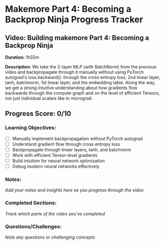 # Makemore Part 4: Becoming a Backprop Ninja Progress Tracker

## Video: Building makemore Part 4: Becoming a Backprop Ninja
**Duration:** 1h55m

**Description:** We take the 2-layer MLP (with BatchNorm) from the previous video and backpropagate through it manually without using PyTorch autograd's loss.backward(): through the cross entropy loss, 2nd linear layer, tanh, batchnorm, 1st linear layer, and the embedding table. Along the way, we get a strong intuitive understanding about how gradients flow backwards through the compute graph and on the level of efficient Tensors, not just individual scalars like in micrograd.

## Progress Score: 0/10

### Learning Objectives:
- [ ] Manually implement backpropagation without PyTorch autograd
- [ ] Understand gradient flow through cross entropy loss
- [ ] Backpropagate through linear layers, tanh, and batchnorm
- [ ] Work with efficient Tensor-level gradients
- [ ] Build intuition for neural network optimization
- [ ] Debug modern neural networks effectively

### Notes:
*Add your notes and insights here as you progress through the video*

### Completed Sections:
*Track which parts of the video you've completed*

### Questions/Challenges:
*Note any questions or challenging concepts* 